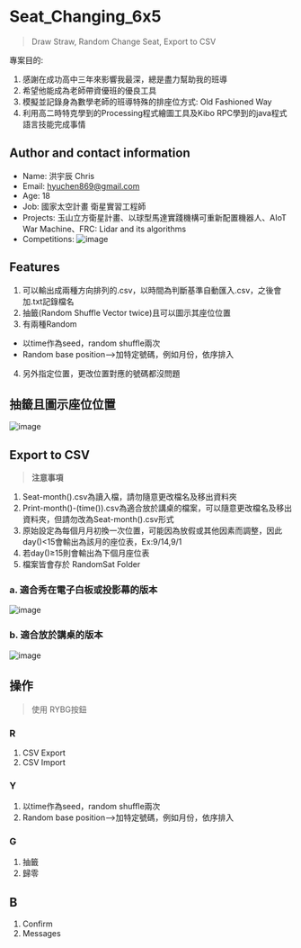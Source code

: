 # Seat_Changing_6x5
>Draw Straw, Random Change Seat, Export to CSV

專案目的: 
1. 感謝在成功高中三年來影響我最深，總是盡力幫助我的班導
2. 希望他能成為老師帶資優班的優良工具
3. 模擬並記錄身為數學老師的班導特殊的排座位方式: Old Fashioned Way
4. 利用高二時特克學到的Processing程式繪圖工具及Kibo RPC學到的java程式語言技能完成事情

## Author and contact information
- Name: 洪宇辰 Chris
- Email: hyuchen869@gmail.com
- Age: 18
- Job: 國家太空計畫 衛星實習工程師
- Projects: 玉山立方衛星計畫、以球型馬達實踐機構可重新配置機器人、AIoT War Machine、FRC: Lidar and its algorithms
- Competitions:
![image](https://user-images.githubusercontent.com/45451908/133213859-775bcdec-db21-4828-96f5-2b1d653c2977.png)


## Features
1. 可以輸出成兩種方向排列的.csv，以時間為判斷基準自動匯入.csv，之後會加.txt記錄檔名
2. 抽籤(Random Shuffle Vector twice)且可以圖示其座位位置
3. 有兩種Random
 - 以time作為seed，random shuffle兩次
 - Random base position-->加特定號碼，例如月份，依序排入
4. 另外指定位置，更改位置對應的號碼都沒問題

## 抽籤且圖示座位位置
![image](https://user-images.githubusercontent.com/45451908/133122590-ea41eb07-cf7d-4320-b9f9-4454b382511c.png)

## Export to CSV
> **注意事項**
1. Seat-month().csv為讀入檔，請勿隨意更改檔名及移出資料夾
2. Print-month()-(time()).csv為適合放於講桌的檔案，可以隨意更改檔名及移出資料夾，但請勿改為Seat-month().csv形式
3. 原始設定為每個月月初換一次位置，可能因為放假或其他因素而調整，因此day()<15會輸出為該月的座位表，Ex:9/14,9/1
4. 若day()≥15則會輸出為下個月座位表
5. 檔案皆會存於 RandomSat Folder


### a. 適合秀在電子白板或投影幕的版本
![image](https://user-images.githubusercontent.com/45451908/133123195-b33f6f18-da05-4ee2-9745-364c5e577525.png)

### b. 適合放於講桌的版本
![image](https://user-images.githubusercontent.com/45451908/133123462-54e5e60a-928d-4514-93af-6fd4f6528d4f.png)

## 操作
> 使用 RYBG按鈕

### R
1. CSV Export
2. CSV Import

### Y
1. 以time作為seed，random shuffle兩次
2. Random base position-->加特定號碼，例如月份，依序排入
### G
1. 抽籤
2. 歸零

## B
1. Confirm
2. Messages


